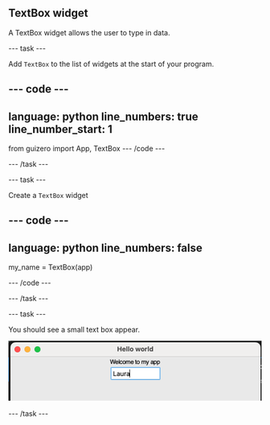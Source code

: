 ## TextBox widget

A TextBox widget allows the user to type in data.

--- task ---

Add `TextBox` to the list of widgets at the start of your program.

--- code ---
---
language: python
line_numbers: true
line_number_start: 1
---
from guizero import App, TextBox
--- /code ---

--- /task ---

--- task ---

Create a `TextBox` widget

--- code ---
---
language: python
line_numbers: false
---
my_name = TextBox(app)

--- /code ---

--- /task ---

--- task ---

You should see a small text box appear. 

![TextBox widget](images/text-box.png)

--- /task ---








